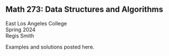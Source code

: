 ## Math 273: Data Structures and Algorithms
East Los Angeles College \
Spring 2024 \
Regis Smith

Examples and solutions posted here.
